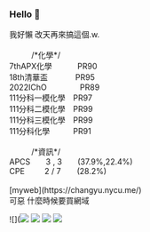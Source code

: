 ### Hello 👋

<div>
    我好懶 改天再來搞這個.w.<br><br>
    &emsp;&emsp;&nbsp;&nbsp;&nbsp;/*化學*/<br>
    7thAPX化學&emsp;&emsp;&emsp;&nbsp;PR90<br>
    18th清華盃&emsp;&emsp;&emsp;&nbsp;&nbsp;PR95<br>
    2022IChO&emsp;&emsp;&emsp;&emsp;&nbsp;PR89<br>
    111分科一模化學&emsp;PR97<br>
    111分科二模化學&emsp;PR99<br>
    111分科三模化學&emsp;PR99<br>
    111分科化學&emsp;&emsp;&emsp;PR91<br><br>
    &emsp;&emsp;&nbsp;&nbsp;&nbsp;/*資訊*/<br>
    APCS&emsp;&emsp;3 , 3&emsp;&emsp;(37.9%,22.4%)<br>
    CPE&emsp;&emsp;&nbsp;&nbsp;2 / 7&ensp;&emsp;&nbsp;&nbsp;(28.2%)<br><br>
</div>
<div>
[myweb](https://changyu.nycu.me/)<br>
可惡 什麼時候要買網域<br>
</div>
<!--+這裡應該會放東西吧(應該-->

![](![](http://github-profile-summary-cards.vercel.app/api/cards/profile-details?username=changfish&theme=2077)
![](http://github-profile-summary-cards.vercel.app/api/cards/productive-time?username=changfish&theme=2077&utcOffset=8)
![](http://github-profile-summary-cards.vercel.app/api/cards/repos-per-language?username=changfish&theme=2077)
![](http://github-profile-summary-cards.vercel.app/api/cards/stats?username=changfish&theme=2077)

<!--
**changfish/changfish** is a ✨ _special_ ✨ repository because its `README.md` (this file) appears on your GitHub profile.

Here are some ideas to get you started:

- 🔭 I’m currently working on ...
- 🌱 I’m currently learning ...
- 👯 I’m looking to collaborate on ...
- 🤔 I’m looking for help with ...
- 💬 Ask me about ...
- 📫 How to reach me: ...
- 😄 Pronouns: ...
- ⚡ Fun fact: ...
-->
